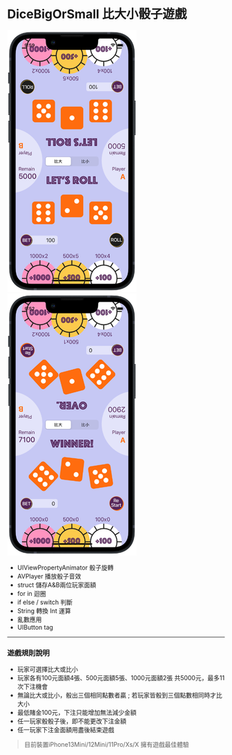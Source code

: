 # DiceBigOrSmall 比大小骰子遊戲
<p float="left">
<img src="https://github.com/JubeHuang/DiceBigOrSmall/blob/main/diceStart.png" width="300">
<img src="https://github.com/JubeHuang/DiceBigOrSmall/blob/main/diceOver.png" width="300">
</p>

  * UIViewPropertyAnimator 骰子旋轉
  * AVPlayer 播放骰子音效
  * struct 儲存A&B兩位玩家面額
  * for in 迴圈
  * if else / switch 判斷
  * String 轉換 Int 運算
  * 亂數應用
  * UIButton tag
---
### 遊戲規則說明
* 玩家可選擇比大或比小
* 玩家各有100元面額4張、500元面額5張、1000元面額2張 共5000元，最多11次下注機會
* 無論比大或比小，骰出三個相同點數者贏 ; 若玩家皆骰到三個點數相同時才比大小
* 最低賭金100元，下注只能增加無法減少金額
* 任一玩家骰骰子後，即不能更改下注金額
* 任一玩家下注金面額用盡後結束遊戲
> 目前裝置iPhone13Mini/12Mini/11Pro/Xs/X 擁有遊戲最佳體驗
